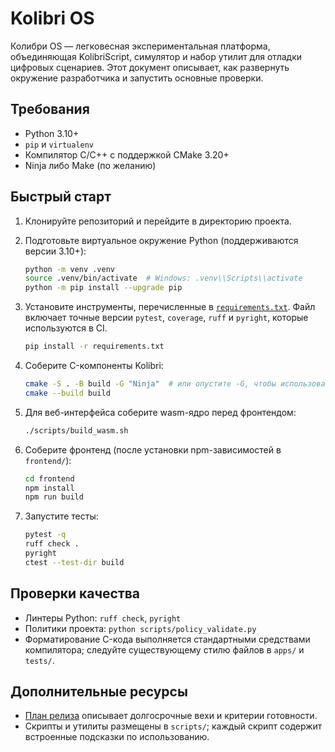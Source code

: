 # Kolibri OS

Колибри OS — легковесная экспериментальная платформа, объединяющая KolibriScript, симулятор и набор утилит для отладки цифровых сценариев. Этот документ описывает, как развернуть окружение разработчика и запустить основные проверки.

## Требования
- Python 3.10+
- `pip` и `virtualenv`
- Компилятор C/C++ с поддержкой CMake 3.20+
- Ninja либо Make (по желанию)

## Быстрый старт
1. Клонируйте репозиторий и перейдите в директорию проекта.
2. Подготовьте виртуальное окружение Python (поддерживаются версии 3.10+):
   ```bash
   python -m venv .venv
   source .venv/bin/activate  # Windows: .venv\\Scripts\\activate
   python -m pip install --upgrade pip
   ```
3. Установите инструменты, перечисленные в [`requirements.txt`](requirements.txt). Файл включает точные версии `pytest`, `coverage`, `ruff` и `pyright`, которые используются в CI.
   ```bash
   pip install -r requirements.txt
   ```
4. Соберите C-компоненты Kolibri:
   ```bash
   cmake -S . -B build -G "Ninja"  # или опустите -G, чтобы использовать Makefiles
   cmake --build build
   ```

5. Для веб-интерфейса соберите wasm-ядро перед фронтендом:
   ```bash
   ./scripts/build_wasm.sh
   ```
6. Соберите фронтенд (после установки npm-зависимостей в `frontend/`):
   ```bash
   cd frontend
   npm install
   npm run build
   ```
7. Запустите тесты:

   ```bash
   pytest -q
   ruff check .
   pyright
   ctest --test-dir build
   ```

## Проверки качества
- Линтеры Python: `ruff check`, `pyright`
- Политики проекта: `python scripts/policy_validate.py`
- Форматирование C-кода выполняется стандартными средствами компилятора; следуйте существующему стилю файлов в `apps/` и `tests/`.

## Дополнительные ресурсы
- [План релиза](docs/project_plan.md) описывает долгосрочные вехи и критерии готовности.
- Скрипты и утилиты размещены в `scripts/`; каждый скрипт содержит встроенные подсказки по использованию.

